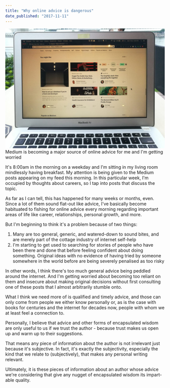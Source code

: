 ```yaml
---
title: "Why online advice is dangerous"
date_published: "2017-11-11"
---
```


![laptop with screen showing medium website with a lot of online advice](images/why-online-advice-is-dangerous-1024x768.jpg) Medium is becoming a major source of online advice for me and I'm getting worried

It's 8:00am in the morning on a weekday and I'm sitting in my living room mindlessly having breakfast. My attention is being given to the Medium posts appearing on my feed this morning. In this particular week, I'm occupied by thoughts about careers, so I tap into posts that discuss the topic.

As far as I can tell, this has happened for many weeks or months, even. Since a lot of them sound flat-out like advice, I've basically become habituated to fishing for online advice every morning regarding important areas of life like career, relationships, personal growth, and more.

But I'm beginning to think it's a problem because of two things:

1. Many are too general, generic, and watered-down to sound bites, and are merely part of the cottage industry of internet self-help
2. I'm starting to get used to searching for stories of people who have been there and done that before feeling confident about doing something. Original ideas with no evidence of having tried by someone somewhere in the world before are being severely penalised as too risky

In other words, I think there's too much general advice being peddled around the internet. And I'm getting worried about becoming too reliant on them and insecure about making original decisions without first consulting one of these posts that I almost arbitrarily stumble onto.

What I think we need more of is qualified and timely advice, and those can only come from people we either know personally or, as is the case with books for centuries and the internet for decades now, people with whom we at least feel a connection to.

Personally, I believe that advice and other forms of encapsulated wisdom are only useful to us if we trust the author - because trust makes us open up and warm up to their suggestions.

That means any piece of information about the author is not irrelevant just because it's subjective. In fact, it's exactly the subjectivity, especially the kind that we relate to (subjectively), that makes any personal writing relevant.

Ultimately, it is these pieces of information about an author whose advice we're considering that give any nugget of encapsulated wisdom its impart-able quality.
